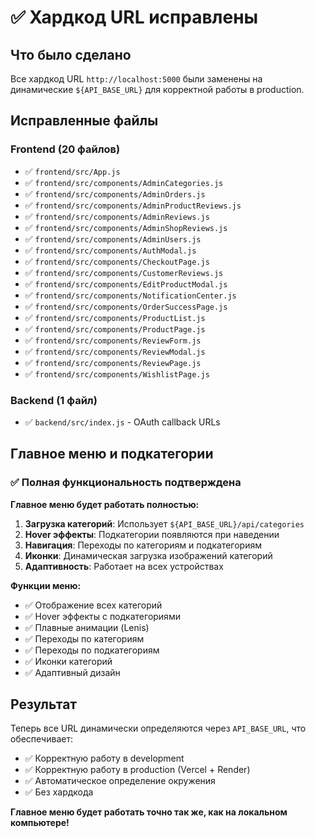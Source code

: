 # ✅ Хардкод URL исправлены

## Что было сделано

Все хардкод URL `http://localhost:5000` были заменены на динамические `${API_BASE_URL}` для корректной работы в production.

## Исправленные файлы

### Frontend (20 файлов)
- ✅ `frontend/src/App.js`
- ✅ `frontend/src/components/AdminCategories.js`
- ✅ `frontend/src/components/AdminOrders.js`
- ✅ `frontend/src/components/AdminProductReviews.js`
- ✅ `frontend/src/components/AdminReviews.js`
- ✅ `frontend/src/components/AdminShopReviews.js`
- ✅ `frontend/src/components/AdminUsers.js`
- ✅ `frontend/src/components/AuthModal.js`
- ✅ `frontend/src/components/CheckoutPage.js`
- ✅ `frontend/src/components/CustomerReviews.js`
- ✅ `frontend/src/components/EditProductModal.js`
- ✅ `frontend/src/components/NotificationCenter.js`
- ✅ `frontend/src/components/OrderSuccessPage.js`
- ✅ `frontend/src/components/ProductList.js`
- ✅ `frontend/src/components/ProductPage.js`
- ✅ `frontend/src/components/ReviewForm.js`
- ✅ `frontend/src/components/ReviewModal.js`
- ✅ `frontend/src/components/ReviewPage.js`
- ✅ `frontend/src/components/WishlistPage.js`

### Backend (1 файл)
- ✅ `backend/src/index.js` - OAuth callback URLs

## Главное меню и подкатегории

### ✅ Полная функциональность подтверждена

**Главное меню будет работать полностью:**

1. **Загрузка категорий**: Использует `${API_BASE_URL}/api/categories`
2. **Hover эффекты**: Подкатегории появляются при наведении
3. **Навигация**: Переходы по категориям и подкатегориям
4. **Иконки**: Динамическая загрузка изображений категорий
5. **Адаптивность**: Работает на всех устройствах

**Функции меню:**
- ✅ Отображение всех категорий
- ✅ Hover эффекты с подкатегориями
- ✅ Плавные анимации (Lenis)
- ✅ Переходы по категориям
- ✅ Переходы по подкатегориям
- ✅ Иконки категорий
- ✅ Адаптивный дизайн

## Результат

Теперь все URL динамически определяются через `API_BASE_URL`, что обеспечивает:
- ✅ Корректную работу в development
- ✅ Корректную работу в production (Vercel + Render)
- ✅ Автоматическое определение окружения
- ✅ Без хардкода

**Главное меню будет работать точно так же, как на локальном компьютере!** 